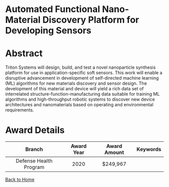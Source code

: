 
Automated Functional Nano-Material Discovery Platform for Developing Sensors
============================================================================

# Abstract


Triton Systems will design, build, and test a novel nanoparticle synthesis platform for use in application-specific soft sensors. This work will enable a disruptive advancement in development of self-directed machine learning (ML) algorithms for new materials discovery and sensor design. The development of this material and device will yield a rich data set of interrelated structure-function-manufacturing data suitable for training ML algorithms and high-throughput robotic systems to discover new device architectures and nanomaterials based on operating and environmental requirements.  

# Award Details

|Branch|Award Year|Award Amount|Keywords|
| :---: | :---: | :---: | :---: |
|Defense Health Program|2020|$249,967||
  
  


[Back to Home](https://github.com/chrischow/dod_sbir_awards/Reports/DJ/#1818)